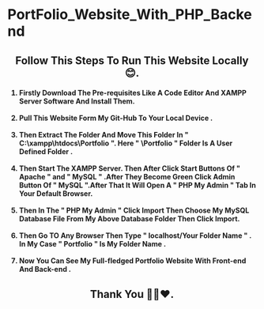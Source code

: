 # PortFolio_Website_With_PHP_Backend

<h2 align="center">Follow This Steps To Run This Website Locally 😊.</h2>


<ol>
<h4>
<li>Firstly Download The Pre-requisites Like A Code Editor And XAMPP Server Software And Install Them.</li>
<br>
<li>Pull This Website Form My Git-Hub To Your Local Device .</li>
<br>
<li>Then Extract The Folder And Move This Folder In " C:\xampp\htdocs\Portfolio ". Here " \Portfolio " Folder Is A User Defined Folder . </li>
<br>
<li>Then Start The XAMPP Server. Then After Click Start Buttons Of " Apache " and " MySQL " .After They Become Green Click Admin Button Of " MySQL ".After That It Will Open A " PHP My Admin " Tab In Your Default Browser. </li>
<br>
<li>Then In The " PHP My Admin " Click Import Then Choose My MySQL Database File From My Above Database Folder Then Click Import. </li>
<br>
<li>Then Go TO Any Browser Then Type " localhost/Your Folder Name " . In My Case " Portfolio " Is My Folder Name . </li>
<br>
<li>Now You Can See My Full-fledged Portfolio Website With Front-end And Back-end .</li>
</h4>
</ol>
<h2 align="center">Thank You 🙏😊❤️.</h2>
